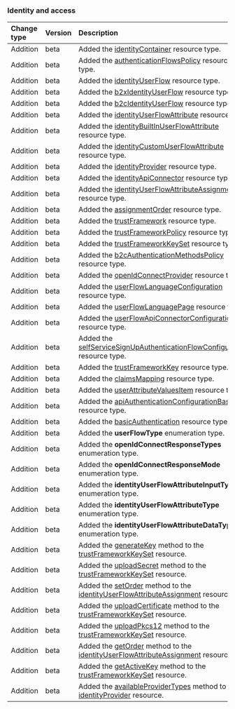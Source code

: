 ### Identity and access

| **Change type** | **Version** | **Description** |
|:---|:---|:---|
|Addition|beta|Added the [identityContainer](https://docs.microsoft.com/en-us/graph/api/resources/identityContainer?view=graph-rest-beta) resource type.|
|Addition|beta|Added the [authenticationFlowsPolicy](https://docs.microsoft.com/en-us/graph/api/resources/authenticationFlowsPolicy?view=graph-rest-beta) resource type.|
|Addition|beta|Added the [identityUserFlow](https://docs.microsoft.com/en-us/graph/api/resources/identityUserFlow?view=graph-rest-beta) resource type.|
|Addition|beta|Added the [b2xIdentityUserFlow](https://docs.microsoft.com/en-us/graph/api/resources/b2xIdentityUserFlow?view=graph-rest-beta) resource type.|
|Addition|beta|Added the [b2cIdentityUserFlow](https://docs.microsoft.com/en-us/graph/api/resources/b2cIdentityUserFlow?view=graph-rest-beta) resource type.|
|Addition|beta|Added the [identityUserFlowAttribute](https://docs.microsoft.com/en-us/graph/api/resources/identityUserFlowAttribute?view=graph-rest-beta) resource type.|
|Addition|beta|Added the [identityBuiltInUserFlowAttribute](https://docs.microsoft.com/en-us/graph/api/resources/identityBuiltInUserFlowAttribute?view=graph-rest-beta) resource type.|
|Addition|beta|Added the [identityCustomUserFlowAttribute](https://docs.microsoft.com/en-us/graph/api/resources/identityCustomUserFlowAttribute?view=graph-rest-beta) resource type.|
|Addition|beta|Added the [identityProvider](https://docs.microsoft.com/en-us/graph/api/resources/identityProvider?view=graph-rest-beta) resource type.|
|Addition|beta|Added the [identityApiConnector](https://docs.microsoft.com/en-us/graph/api/resources/identityApiConnector?view=graph-rest-beta) resource type.|
|Addition|beta|Added the [identityUserFlowAttributeAssignment](https://docs.microsoft.com/en-us/graph/api/resources/identityUserFlowAttributeAssignment?view=graph-rest-beta) resource type.|
|Addition|beta|Added the [assignmentOrder](https://docs.microsoft.com/en-us/graph/api/resources/assignmentOrder?view=graph-rest-beta) resource type.|
|Addition|beta|Added the [trustFramework](https://docs.microsoft.com/en-us/graph/api/resources/trustFramework?view=graph-rest-beta) resource type.|
|Addition|beta|Added the [trustFrameworkPolicy](https://docs.microsoft.com/en-us/graph/api/resources/trustFrameworkPolicy?view=graph-rest-beta) resource type.|
|Addition|beta|Added the [trustFrameworkKeySet](https://docs.microsoft.com/en-us/graph/api/resources/trustFrameworkKeySet?view=graph-rest-beta) resource type.|
|Addition|beta|Added the [b2cAuthenticationMethodsPolicy](https://docs.microsoft.com/en-us/graph/api/resources/b2cAuthenticationMethodsPolicy?view=graph-rest-beta) resource type.|
|Addition|beta|Added the [openIdConnectProvider](https://docs.microsoft.com/en-us/graph/api/resources/openIdConnectProvider?view=graph-rest-beta) resource type.|
|Addition|beta|Added the [userFlowLanguageConfiguration](https://docs.microsoft.com/en-us/graph/api/resources/userFlowLanguageConfiguration?view=graph-rest-beta) resource type.|
|Addition|beta|Added the [userFlowLanguagePage](https://docs.microsoft.com/en-us/graph/api/resources/userFlowLanguagePage?view=graph-rest-beta) resource type.|
|Addition|beta|Added the [userFlowApiConnectorConfiguration](https://docs.microsoft.com/en-us/graph/api/resources/userFlowApiConnectorConfiguration?view=graph-rest-beta) resource type.|
|Addition|beta|Added the [selfServiceSignUpAuthenticationFlowConfiguration](https://docs.microsoft.com/en-us/graph/api/resources/selfServiceSignUpAuthenticationFlowConfiguration?view=graph-rest-beta) resource type.|
|Addition|beta|Added the [trustFrameworkKey](https://docs.microsoft.com/en-us/graph/api/resources/trustFrameworkKey?view=graph-rest-beta) resource type.|
|Addition|beta|Added the [claimsMapping](https://docs.microsoft.com/en-us/graph/api/resources/claimsMapping?view=graph-rest-beta) resource type.|
|Addition|beta|Added the [userAttributeValuesItem](https://docs.microsoft.com/en-us/graph/api/resources/userAttributeValuesItem?view=graph-rest-beta) resource type.|
|Addition|beta|Added the [apiAuthenticationConfigurationBase](https://docs.microsoft.com/en-us/graph/api/resources/apiAuthenticationConfigurationBase?view=graph-rest-beta) resource type.|
|Addition|beta|Added the [basicAuthentication](https://docs.microsoft.com/en-us/graph/api/resources/basicAuthentication?view=graph-rest-beta) resource type.|
|Addition|beta|Added the **userFlowType** enumeration type.|
|Addition|beta|Added the **openIdConnectResponseTypes** enumeration type.|
|Addition|beta|Added the **openIdConnectResponseMode** enumeration type.|
|Addition|beta|Added the **identityUserFlowAttributeInputType** enumeration type.|
|Addition|beta|Added the **identityUserFlowAttributeType** enumeration type.|
|Addition|beta|Added the **identityUserFlowAttributeDataType** enumeration type.|
|Addition|beta|Added the [generateKey](https://docs.microsoft.com/en-us/graph/api/trustFrameworkKeySet-generateKey?view=graph-rest-beta) method to the [trustFrameworkKeySet](https://docs.microsoft.com/en-us/graph/api/resources/trustFrameworkKeySet?view=graph-rest-beta) resource.|
|Addition|beta|Added the [uploadSecret](https://docs.microsoft.com/en-us/graph/api/trustFrameworkKeySet-uploadSecret?view=graph-rest-beta) method to the [trustFrameworkKeySet](https://docs.microsoft.com/en-us/graph/api/resources/trustFrameworkKeySet?view=graph-rest-beta) resource.|
|Addition|beta|Added the [setOrder](https://docs.microsoft.com/en-us/graph/api/identityUserFlowAttributeAssignment-setOrder?view=graph-rest-beta) method to the [identityUserFlowAttributeAssignment](https://docs.microsoft.com/en-us/graph/api/resources/identityUserFlowAttributeAssignment?view=graph-rest-beta) resource.|
|Addition|beta|Added the [uploadCertificate](https://docs.microsoft.com/en-us/graph/api/trustFrameworkKeySet-uploadCertificate?view=graph-rest-beta) method to the [trustFrameworkKeySet](https://docs.microsoft.com/en-us/graph/api/resources/trustFrameworkKeySet?view=graph-rest-beta) resource.|
|Addition|beta|Added the [uploadPkcs12](https://docs.microsoft.com/en-us/graph/api/trustFrameworkKeySet-uploadPkcs12?view=graph-rest-beta) method to the [trustFrameworkKeySet](https://docs.microsoft.com/en-us/graph/api/resources/trustFrameworkKeySet?view=graph-rest-beta) resource.|
|Addition|beta|Added the [getOrder](https://docs.microsoft.com/en-us/graph/api/identityUserFlowAttributeAssignment-getOrder?view=graph-rest-beta) method to the [identityUserFlowAttributeAssignment](https://docs.microsoft.com/en-us/graph/api/resources/identityUserFlowAttributeAssignment?view=graph-rest-beta) resource.|
|Addition|beta|Added the [getActiveKey](https://docs.microsoft.com/en-us/graph/api/trustFrameworkKeySet-getActiveKey?view=graph-rest-beta) method to the [trustFrameworkKeySet](https://docs.microsoft.com/en-us/graph/api/resources/trustFrameworkKeySet?view=graph-rest-beta) resource.|
|Addition|beta|Added the [availableProviderTypes](https://docs.microsoft.com/en-us/graph/api/identityProvider-availableProviderTypes?view=graph-rest-beta) method to the [identityProvider](https://docs.microsoft.com/en-us/graph/api/resources/identityProvider?view=graph-rest-beta) resource.|
